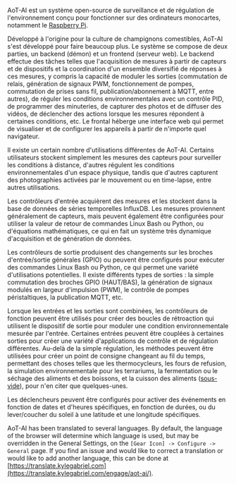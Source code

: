 AoT-AI est un système open-source de surveillance et de régulation de l'environnement conçu pour fonctionner sur des ordinateurs monocartes, notamment le [Raspberry Pi](https://en.wikipedia.org/wiki/Raspberry_Pi).

Développé à l'origine pour la culture de champignons comestibles, AoT-AI s'est développé pour faire beaucoup plus. Le système se compose de deux parties, un backend (démon) et un frontend (serveur web). Le backend effectue des tâches telles que l'acquisition de mesures à partir de capteurs et de dispositifs et la coordination d'un ensemble diversifié de réponses à ces mesures, y compris la capacité de moduler les sorties (commutation de relais, génération de signaux PWM, fonctionnement de pompes, commutation de prises sans fil, publication/abonnement à MQTT, entre autres), de réguler les conditions environnementales avec un contrôle PID, de programmer des minuteries, de capturer des photos et de diffuser des vidéos, de déclencher des actions lorsque les mesures répondent à certaines conditions, etc. Le frontal héberge une interface web qui permet de visualiser et de configurer les appareils à partir de n'importe quel navigateur.

Il existe un certain nombre d'utilisations différentes de AoT-AI. Certains utilisateurs stockent simplement les mesures des capteurs pour surveiller les conditions à distance, d'autres régulent les conditions environnementales d'un espace physique, tandis que d'autres capturent des photographies activées par le mouvement ou en time-lapse, entre autres utilisations.

Les contrôleurs d'entrée acquièrent des mesures et les stockent dans la base de données de séries temporelles InfluxDB. Les mesures proviennent généralement de capteurs, mais peuvent également être configurées pour utiliser la valeur de retour de commandes Linux Bash ou Python, ou d'équations mathématiques, ce qui en fait un système très dynamique d'acquisition et de génération de données.

Les contrôleurs de sortie produisent des changements sur les broches d'entrée/sortie générales (GPIO) ou peuvent être configurés pour exécuter des commandes Linux Bash ou Python, ce qui permet une variété d'utilisations potentielles. Il existe différents types de sorties : la simple commutation des broches GPIO (HAUT/BAS), la génération de signaux modulés en largeur d'impulsion (PWM), le contrôle de pompes péristaltiques, la publication MQTT, etc.

Lorsque les entrées et les sorties sont combinées, les contrôleurs de fonction peuvent être utilisés pour créer des boucles de rétroaction qui utilisent le dispositif de sortie pour moduler une condition environnementale mesurée par l'entrée. Certaines entrées peuvent être couplées à certaines sorties pour créer une variété d'applications de contrôle et de régulation différentes. Au-delà de la simple régulation, les méthodes peuvent être utilisées pour créer un point de consigne changeant au fil du temps, permettant des choses telles que les thermocycleurs, les fours de refusion, la simulation environnementale pour les terrariums, la fermentation ou le séchage des aliments et des boissons, et la cuisson des aliments ([sous-vide](https://en.wikipedia.org/wiki/Sous-vide)), pour n'en citer que quelques-unes.

Les déclencheurs peuvent être configurés pour activer des événements en fonction de dates et d'heures spécifiques, en fonction de durées, ou du lever/coucher du soleil à une latitude et une longitude spécifiques.

AoT-AI has been translated to several languages. By default, the language of the browser will determine which language is used, but may be overridden in the General Settings, on the `[Gear Icon] -> Configure -> General` page. If you find an issue and would like to correct a translation or would like to add another language, this can be done at [https://translate.kylegabriel.com](https://translate.kylegabriel.com/engage/aot-ai/).
